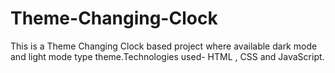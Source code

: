 # Theme-Changing-Clock
This is a Theme Changing Clock based project where available dark mode and light mode type theme.Technologies used- HTML , CSS and JavaScript.
